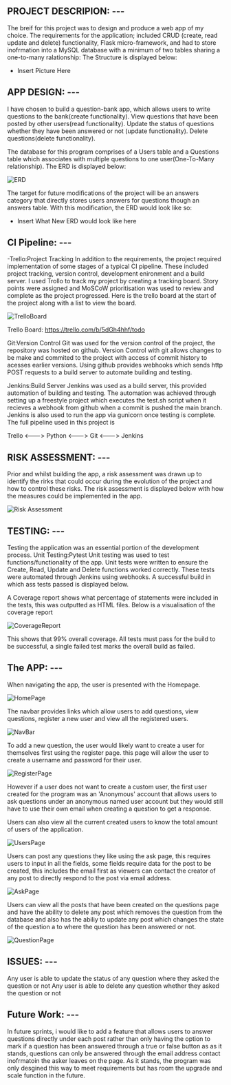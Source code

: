 ## PROJECT DESCRIPION: ---

The breif for this project was to design and produce a web app of my choice. 
The requirements for the application; included CRUD (create, read update and delete) functionality,
Flask micro-framework, and had to store inofrmation into a MySQL database with a minimum of two tables sharing a one-to-many ralationship:
The Structure is displayed below:

- Insert Picture Here

## APP DESIGN: ---

I have chosen to build a question-bank app, which allows users to write questions to the bank(create functionality).
View questions that have been posted by other users(read functionality).
Update the status of questions whether they have been answered or not (update functionality).
Delete questions(delete functionality).

The database for this program comprises of a Users table and a Questions table which associates with multiple questions to one user(One-To-Many relationship).
The ERD is displayed below: 

![ERD](figures/ERD.png)

The target for future modifications of the project will be an answers category that directly stores users answers for questions though an answers table.
With this modification, the ERD would look like so:

- Insert What New ERD would look like here

## CI Pipeline: ---

-Trello:Project Tracking
In addition to the requirements, the project required implementation of some stages of a typical CI pipeline. These included project tracking, version control, development enironment and a build server. I used Trollo to track my project by creating a tracking board. Story points were assigned and MoSCoW prioritisation was used to review and complete as the project progressed. Here is the trello board at the start of the project along with a list to view the board. 

![TrelloBoard](figures/TrelloBoard.png)

Trello Board:  https://trello.com/b/5dGh4hhf/todo

Git:Version Control
Git was used for the version control of the project, the repository was hosted on github. 
Version Control with git allows changes to be make and commited to the project with access of commit history to acesses earlier versions. Using github provides webhooks which sends http POST requests to a build server to automate building and testing.

Jenkins:Build Server
Jenkins was used as a build server, this provided automation of building and testing. The automation was achieved through setting up a freestyle project which executes the test.sh script when it recieves a webhook from github when a commit is pushed the main branch. Jenkins is also used to run the app via gunicorn once testing is complete. 
The full pipeline used in this project is

 Trello <---> Python <---> Git <---> Jenkins 

## RISK ASSESSMENT: ---

Prior and whilst building the app, a risk assessment was drawn up to identify the rirks that could occur during the evolution of the project and how to control these risks.
The risk assessment is displayed below with how the measures could be implemented in the app. 

![Risk Assessment](figures/RiskAssessment.png)

## TESTING: ---

Testing the application was an essential portion of the development process. 
Unit Testing:Pytest
Unit testing was used to test functions/functionality of the app. Unit tests were written to ensure the Create, Read, Update and Delete functions worked correctly.
These tests were automated through Jenkins using webhooks. A successful build in which ass tests passed is displayed below.

A Coverage report shows what percentage of statements were included in the tests, this was outputted as HTML files.
Below is a visualisation of the coverage report

![CoverageReport](figures/CoverageReport.png)

This shows that 99% overall coverage. All tests must pass for the build to be successful, a single failed test marks the overall build as failed.

## The APP: ---

When navigating the app, the user is presented with the Homepage.

![HomePage](figures/homepage.png)

The navbar provides links which allow users to add questions, view questions, register a new user and view all the registered users.

![NavBar](figures/navbar.png)

To add a new question, the user would likely want to create a user for themselves first using the register page.
this page will allow the user to create a username and password for their user.

![RegisterPage](figures/registerpage.png)

However if a user does not want to create a custom user, the first user created for the program was an 'Anonymous' account that allows users to ask questions under an anonymous named user account but they would still have to use their own email when creating a question to get a response.

Users can also view all the current created users to know the total amount of users of the application.

![UsersPage](figures/userspage.png)

Users can post any questions they like using the ask page, this requires users to input in all the fields, some fields require data for the post to be created, this includes the email first as viewers can contact the creator of any post to directly respond to the post via email address. 

![AskPage](figures/askpage.png)

Users can view all the posts that have been created on the questions page and have the ability to delete any post which removes the question from the database and also has the abiliy to update any post which changes the state of the question a to where the question has been answered or not.

![QuestionPage](figures/questionpage.png)

## ISSUES: ---

Any user is able to update the status of any question where they asked the question or not
Any user is able to delete  any question whether they asked the question or not

## Future Work: ---

In future sprints, i would like to add a feature that allows users to answer questions directly under each post rather than only having the option to mark if a question has been answered through a true or false button as as it stands, questions can only be answered through the email address contact inofrmatoin the asker leaves on the page. As it stands, the program was only desgined this way to meet requirements but has room the upgrade and scale function in the future. 